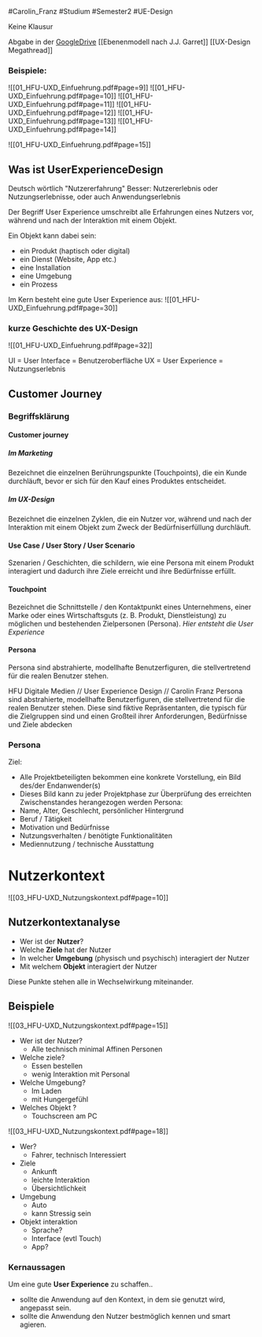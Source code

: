 #Carolin_Franz #Studium #Semester2 #UE-Design

Keine Klausur

Abgabe in der [GoogleDrive](https://drive.google.com/drive/folders/1IH1E7pZQ5CHH5v6aKgN-w1LOMWAXqeDN)
[[Ebenenmodell nach J.J. Garret]]
[[UX-Design Megathread]]
### Beispiele:
![[01_HFU-UXD_Einfuehrung.pdf#page=9]]
![[01_HFU-UXD_Einfuehrung.pdf#page=10]]
![[01_HFU-UXD_Einfuehrung.pdf#page=11]]
![[01_HFU-UXD_Einfuehrung.pdf#page=12]]
![[01_HFU-UXD_Einfuehrung.pdf#page=13]]
![[01_HFU-UXD_Einfuehrung.pdf#page=14]]

![[01_HFU-UXD_Einfuehrung.pdf#page=15]]



## Was ist UserExperienceDesign

Deutsch wörtlich "Nutzererfahrung"
Besser: Nutzererlebnis oder Nutzungserlebnisse, oder auch Anwendungserlebnis

Der Begriff User Experience umschreibt alle Erfahrungen eines Nutzers vor, während und nach der Interaktion mit einem Objekt.

Ein Objekt kann dabei sein: 
- ein Produkt (haptisch oder digital) 
- ein Dienst (Website, App etc.) 
- eine Installation 
- eine Umgebung 
- ein Prozess

Im Kern besteht eine gute User Experience aus:
![[01_HFU-UXD_Einfuehrung.pdf#page=30]]

### kurze Geschichte des UX-Design

![[01_HFU-UXD_Einfuehrung.pdf#page=32]]

UI = User Interface = Benutzeroberfläche
UX = User Experience = Nutzungserlebnis


## Customer Journey

### Begriffsklärung
#### Customer journey
##### Im Marketing
Bezeichnet die einzelnen Berührungspunkte (Touchpoints), die ein Kunde durchläuft, bevor er sich für den Kauf eines Produktes entscheidet.
##### Im UX-Design
Bezeichnet die einzelnen Zyklen, die ein Nutzer vor, während und nach der Interaktion mit einem Objekt zum Zweck der Bedürfniserfüllung durchläuft.

#### Use Case / User Story / User Scenario

Szenarien / Geschichten, die schildern, wie eine Persona mit einem Produkt interagiert und dadurch ihre Ziele erreicht und ihre Bedürfnisse erfüllt.

#### Touchpoint
Bezeichnet die Schnittstelle / den Kontaktpunkt eines Unternehmens, einer Marke oder eines Wirtschaftsguts (z. B. Produkt, Dienstleistung) zu möglichen und bestehenden Zielpersonen (Persona).
*Hier entsteht die User Experience*

#### Persona
Persona sind abstrahierte, modellhafte Benutzerfiguren, die stellvertretend für die realen Benutzer stehen.

HFU Digitale Medien // User Experience Design // Carolin Franz Persona sind abstrahierte, modellhafte Benutzerfiguren, die stellvertretend für die realen Benutzer stehen. Diese sind fiktive Repräsentanten, die typisch für die Zielgruppen sind und einen Großteil ihrer Anforderungen, Bedürfnisse und Ziele abdecken

### Persona

Ziel:
- Alle Projektbeteiligten bekommen eine konkrete Vorstellung, ein Bild des/der Endanwender(s)
- Dieses Bild kann zu jeder Projektphase zur Überprüfung des erreichten Zwischenstandes herangezogen werden
Persona:
- Name, Alter, Geschlecht, persönlicher Hintergrund 
- Beruf / Tätigkeit 
- Motivation und Bedürfnisse 
- Nutzungsverhalten / benötigte Funktionalitäten 
- Mediennutzung / technische Ausstattung


# Nutzerkontext

![[03_HFU-UXD_Nutzungskontext.pdf#page=10]]

## Nutzerkontextanalyse

- Wer ist der **Nutzer**?
- Welche **Ziele** hat der Nutzer
- In welcher **Umgebung** (physisch und psychisch) interagiert der Nutzer
- Mit welchem **Objekt** interagiert der Nutzer

Diese Punkte stehen alle in Wechselwirkung miteinander.



## Beispiele

![[03_HFU-UXD_Nutzungskontext.pdf#page=15]]

- Wer ist der Nutzer?
	- Alle technisch minimal Affinen Personen
- Welche ziele?
	- Essen bestellen
	- wenig Interaktion mit Personal
- Welche Umgebung?
	- Im Laden
	- mit Hungergefühl
- Welches Objekt ?
	- Touchscreen am PC

![[03_HFU-UXD_Nutzungskontext.pdf#page=18]]

- Wer?
	- Fahrer, technisch Interessiert
- Ziele
	- Ankunft
	- leichte Interaktion
	- Übersichtlichkeit
- Umgebung
	- Auto
	- kann Stressig sein
- Objekt interaktion
	- Sprache?
	- Interface (evtl Touch)
	- App?


### Kernaussagen

Um eine gute **User Experience** zu schaffen..
- sollte die Anwendung auf den Kontext, in dem sie genutzt wird, angepasst sein.
- sollte die Anwendung den Nutzer bestmöglich kennen und smart agieren.



